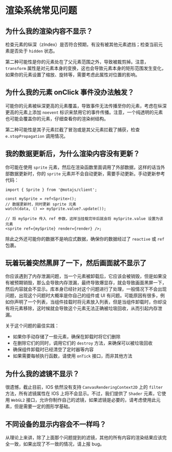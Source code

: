 # 渲染系统常见问题

## 为什么我的渲染内容不显示？

检查元素的纵深（zIndex）是否符合预期，有没有被其他元素遮挡；检查当前元素是否处于 `hidden` 状态。

第二种可能性是你的元素处在了父元素范围之外，导致被裁剪掉。注意，`transform` 属性是对元素本身的变换，这也会导致元素本身的矩形范围发生变化，如果你的元素设置了缩放、旋转等，需要考虑此属性对位置的影响。

## 为什么我的元素 onClick 事件没办法触发？

可能你的元素被纵深更高的元素覆盖，导致事件无法传播至你的元素，考虑在纵深更高的元素上添加 `noevent` 标识来禁用它的事件传播。注意，一个纯透明的元素也可能会覆盖你的元素，仔细查看你的渲染树结构。

第二种可能性是其子元素拦截了冒泡或是其父元素拦截了捕获，检查 `e.stopPropagation` 调用情况。

## 我的数据更新后，为什么渲染内容没有更新？

你可能在使用 `sprite` 元素，然后在渲染函数里面调用了外部数据，这样的话当外部数据更新时，你的 `sprite` 元素并不会自动更新，需要手动更新。手动更新参考代码：

```tsx
import { Sprite } from '@motajs/client';

const mySprite = ref<Sprite>();
// 数据更新时，同时更新 sprite 元素
watch(data, () => mySprite.value?.update());

// 将 mySprite 传入 ref 参数，这样当挂载完毕后就会将 mySprite.value 设置为该元素
<sprite ref={mySprite} render={render} />;
```

除此之外还可能你的数据不是响应式数据，确保你的数据经过了 `reactive` 或 `ref` 包裹。

## 玩着玩着突然黑屏了一下，然后画面就不显示了

你应该遇到了内存泄漏问题，当一个元素被卸载后，它应该会被销毁，但是如果没有被预期销毁，那么会导致内存泄漏，最终导致爆显存，就会导致画面黑屏一下，然后内容就会不显示。库本身已经针对这个问题进行了处理，一般情况下不会出现问题，出现这个问题时大概率是你自己的组件或 UI 有问题。可能原因有很多，例如你声明了一个列表，当组件挂载时将元素放入列表，但是当组件卸载时，你却没有将元素移除，这时候就会导致这个元素无法正确被垃圾回收，从而引起内存泄漏。

关于这个问题的最佳实践：

-   如果你手动存储了一些元素，确保在卸载时将它们删除
-   在删除它们的同时，调用它们的 `destroy` 方法，来确保可以被垃圾回收
-   确保组件卸载时已经清空了定时器等内容
-   如果需要每帧执行函数，请使用 `onTick` 接口，而非其他方法

## 为什么我的滤镜不显示？

很遗憾，截止目前，IOS 依然没有支持 `CanvasRenderingContext2D` 上的 `filter` 方法，所有滤镜属性在 IOS 上将不会显示。不过，我们提供了 `Shader` 元素，它使用 `WebGL2` 接口，允许你制作自己的滤镜，如果滤镜是必要的，请考虑使用此元素，但是需要一定的图形学基础。

## 不同设备的显示内容会不一样吗？

从理论上来讲，除了上面那个问题提到的滤镜，其他的所有内容的渲染结果应该完全一致，如果出现了不一致的情况，请上报 bug。
